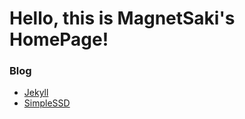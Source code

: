 # Hello, this is MagnetSaki's HomePage!

### Blog

- [Jekyll](./Jekyll.md)
- [SimpleSSD](./SimpleSSD.md)
